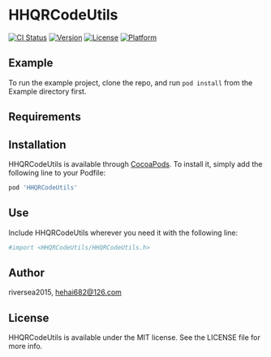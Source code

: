 # HHQRCodeUtils

[![CI Status](https://img.shields.io/travis/riversea2015/HHQRCodeUtils.svg?style=flat)](https://travis-ci.org/riversea2015/HHQRCodeUtils)
[![Version](https://img.shields.io/cocoapods/v/HHQRCodeUtils.svg?style=flat)](https://cocoapods.org/pods/HHQRCodeUtils)
[![License](https://img.shields.io/cocoapods/l/HHQRCodeUtils.svg?style=flat)](https://cocoapods.org/pods/HHQRCodeUtils)
[![Platform](https://img.shields.io/cocoapods/p/HHQRCodeUtils.svg?style=flat)](https://cocoapods.org/pods/HHQRCodeUtils)

## Example

To run the example project, clone the repo, and run `pod install` from the Example directory first.

## Requirements

## Installation

HHQRCodeUtils is available through [CocoaPods](https://cocoapods.org). To install
it, simply add the following line to your Podfile:

```ruby
pod 'HHQRCodeUtils'
```

## Use

Include HHQRCodeUtils wherever you need it with the following line:

```ruby
#import <HHQRCodeUtils/HHQRCodeUtils.h>
```

## Author

riversea2015, hehai682@126.com

## License

HHQRCodeUtils is available under the MIT license. See the LICENSE file for more info.
